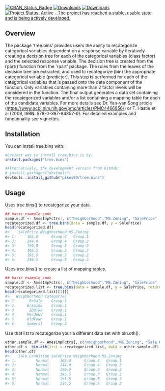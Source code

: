 [![CRAN_Status_Badge](http://www.r-pkg.org/badges/version/tree.bins)](https://cran.r-project.org/package=tree.bins)
[![Downloads](http://cranlogs.r-pkg.org/badges/tree.bins)](http://cran.rstudio.com/package=tree.bins)
[![Downloads](http://cranlogs.r-pkg.org/badges/grand-total/tree.bins)](http://cran.rstudio.com/package=tree.bins)
[![Project Status: Active - The project has reached a stable, usable state and is being actively developed.](http://www.repostatus.org/badges/latest/active.svg)](http://www.repostatus.org/#active)

<!-- README.md is generated from README.Rmd. Please edit that file -->
Overview
--------

The package 'tree.bins' provides users the ability to recategorize categorical variables dependent on a response variable by iteratively creating a decision tree for each of the categorical variables (class factor) and the selected response variable. The decision tree is created from the rpart() function from the 'rpart' package. The rules from the leaves of the decision tree are extracted, and used to recategorize (bin) the appropriate categorical variable (predictor). This step is performed for each of the categorical variables that is passed onto the data component of the function. Only variables containing more than 2 factor levels will be considered in the function. The final output generates a data set containing the recategorized variables and/or a list containing a mapping table for each of the candidate variables. For more details see Dr. Yan-yan Song article (<https://www.ncbi.nlm.nih.gov/pmc/articles/PMC4466856/>) or T. Hastie et al (2009, ISBN: 978-0-387-84857-0). For detailed examples and functionality see vignettes.

Installation
------------

You can install tree.bins with:

``` r
#Easiest way to install tree.bins is by:
install.packages("tree.bins")

#Alternatively, the development version from GitHub:
# install.packages("devtools")
devtools::install_github("pikos90/tree.bins")
```

Usage
-----

Uses tree.bins() to recategorize your data.

``` r
## basic example code
sample.df <- AmesImpFctrs[, c("Neighborhood","MS.Zoning", "SalePrice" )]
recategorized.df <- tree.bins(data = sample.df, y = SalePrice)
head(recategorized.df)
#>    SalePrice Neighborhood MS.Zoning
#> 1:     105.0      Group.4   Group.1
#> 2:     244.0      Group.4   Group.2
#> 3:     189.9      Group.3   Group.2
#> 4:     195.5      Group.3   Group.2
#> 5:     191.5      Group.5   Group.2
#> 6:     236.5      Group.5   Group.2
```

Uses tree.bins() to create a list of mapping tables.

``` r
## basic example code
sample.df <- AmesImpFctrs[, c("Neighborhood","MS.Zoning", "SalePrice" )]
recategorized.list <- tree.bins(data = sample.df, y = SalePrice, return = "lkup.list")
head(recategorized.list[[1]])
#>   Neighborhood Categories
#> 1       BrDale    Group.1
#> 2      BrkSide    Group.1
#> 3       IDOTRR    Group.1
#> 4      MeadowV    Group.1
#> 5      OldTown    Group.1
#> 6      Somerst    Group.2
```

Use that list to recategorize your a different data set with bin.oth().

``` r
other.sample.df <- AmesImpFctrs[, c("Neighborhood","MS.Zoning", "Sale.Condition", "SalePrice" )]
other.df <- bin.oth(list = recategorized.list, data = other.sample.df)
head(other.df)
#>    Sale.Condition SalePrice Neighborhood MS.Zoning
#> 1:         Normal     105.0      Group.4   Group.1
#> 2:         Normal     244.0      Group.4   Group.2
#> 3:         Normal     189.9      Group.3   Group.2
#> 4:         Normal     195.5      Group.3   Group.2
#> 5:         Normal     191.5      Group.5   Group.2
#> 6:         Normal     236.5      Group.5   Group.2
```
